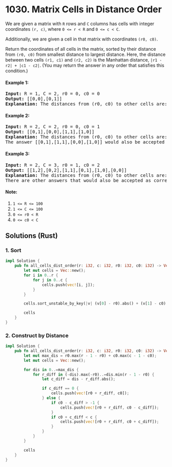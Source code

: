 # 1030. Matrix Cells in Distance Order
We are given a matrix with ```R``` rows and ```C``` columns has cells with integer coordinates ```(r, c)```, where ```0 <= r < R``` and ```0 <= c < C```.

Additionally, we are given a cell in that matrix with coordinates ```(r0, c0)```.

Return the coordinates of all cells in the matrix, sorted by their distance from ```(r0, c0)``` from smallest distance to largest distance.  Here, the distance between two cells ```(r1, c1)``` and ```(r2, c2)``` is the Manhattan distance, ```|r1 - r2| + |c1 - c2|```.  (You may return the answer in any order that satisfies this condition.)

#### Example 1:
<pre>
<strong>Input:</strong> R = 1, C = 2, r0 = 0, c0 = 0
<strong>Output:</strong> [[0,0],[0,1]]
<strong>Explanation:</strong> The distances from (r0, c0) to other cells are: [0,1]
</pre>

#### Example 2:
<pre>
<strong>Input:</strong> R = 2, C = 2, r0 = 0, c0 = 1
<strong>Output:</strong> [[0,1],[0,0],[1,1],[1,0]]
<strong>Explanation:</strong> The distances from (r0, c0) to other cells are: [0,1,1,2]
The answer [[0,1],[1,1],[0,0],[1,0]] would also be accepted as correct.
</pre>

#### Example 3:
<pre>
<strong>Input:</strong> R = 2, C = 3, r0 = 1, c0 = 2
<strong>Output:</strong> [[1,2],[0,2],[1,1],[0,1],[1,0],[0,0]]
<strong>Explanation:</strong> The distances from (r0, c0) to other cells are: [0,1,1,2,2,3]
There are other answers that would also be accepted as correct, such as [[1,2],[1,1],[0,2],[1,0],[0,1],[0,0]].
</pre>

#### Note:
1. ```1 <= R <= 100```
2. ```1 <= C <= 100```
3. ```0 <= r0 < R```
4. ```0 <= c0 < C```

## Solutions (Rust)

### 1. Sort
```Rust
impl Solution {
    pub fn all_cells_dist_order(r: i32, c: i32, r0: i32, c0: i32) -> Vec<Vec<i32>> {
        let mut cells = Vec::new();
        for i in 0..r {
            for j in 0..c {
                cells.push(vec![i, j]);
            }
        }

        cells.sort_unstable_by_key(|v| (v[0] - r0).abs() + (v[1] - c0).abs());

        cells
    }
}
```

### 2. Construct by Distance
```Rust
impl Solution {
    pub fn all_cells_dist_order(r: i32, c: i32, r0: i32, c0: i32) -> Vec<Vec<i32>> {
        let mut max_dis = r0.max(r - 1 - r0) + c0.max(c - 1 - c0);
        let mut cells = Vec::new();

        for dis in 0..=max_dis {
            for r_diff in (-dis).max(-r0)..=dis.min(r - 1 - r0) {
                let c_diff = dis - r_diff.abs();

                if c_diff == 0 {
                    cells.push(vec![r0 + r_diff, c0]);
                } else {
                    if c0 - c_diff > -1 {
                        cells.push(vec![r0 + r_diff, c0 - c_diff]);
                    }
                    if c0 + c_diff < c {
                        cells.push(vec![r0 + r_diff, c0 + c_diff]);
                    }
                }
            }
        }

        cells
    }
}
```
